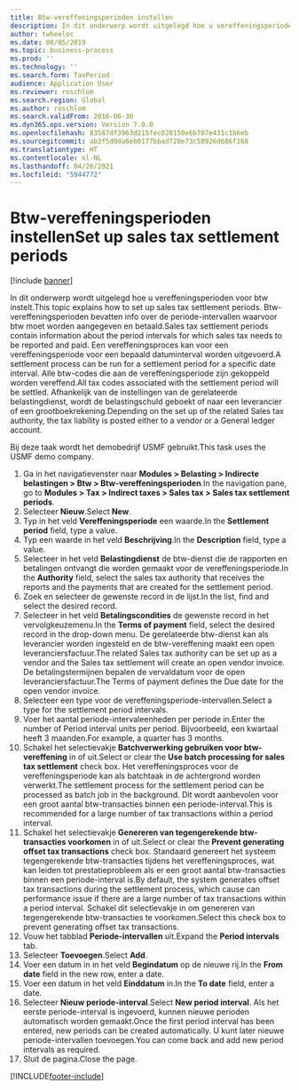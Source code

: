 ```yaml
---
title: Btw-vereffeningsperioden instellen
description: In dit onderwerp wordt uitgelegd hoe u vereffeningsperioden voor btw instelt in Dynamics 365 Finance.
author: twheeloc
ms.date: 08/05/2019
ms.topic: business-process
ms.prod: ''
ms.technology: ''
ms.search.form: TaxPeriod
audience: Application User
ms.reviewer: roschlom
ms.search.region: Global
ms.author: roschlom
ms.search.validFrom: 2016-06-30
ms.dyn365.ops.version: Version 7.0.0
ms.openlocfilehash: 83587df3963d215fec020150e6b707e431c1b6eb
ms.sourcegitcommit: ab3f5d0da6eb0177bbad720e73c58926d686f168
ms.translationtype: HT
ms.contentlocale: nl-NL
ms.lasthandoff: 04/26/2021
ms.locfileid: "5944772"
---
```

# <a name="set-up-sales-tax-settlement-periods"></a><span data-ttu-id="40c6b-103">Btw-vereffeningsperioden instellen</span><span class="sxs-lookup"><span data-stu-id="40c6b-103">Set up sales tax settlement periods</span></span>

[!include [banner](../../includes/banner.md)]

<span data-ttu-id="40c6b-104">In dit onderwerp wordt uitgelegd hoe u vereffeningsperioden voor btw instelt.</span><span class="sxs-lookup"><span data-stu-id="40c6b-104">This topic explains how to set up sales tax settlement periods.</span></span> <span data-ttu-id="40c6b-105">Btw-vereffeningsperioden bevatten info over de periode-intervallen waarvoor btw moet worden aangegeven en betaald.</span><span class="sxs-lookup"><span data-stu-id="40c6b-105">Sales tax settlement periods contain information about the period intervals for which sales tax needs to be reported and paid.</span></span> <span data-ttu-id="40c6b-106">Een vereffeningsproces kan voor een vereffeningsperiode voor een bepaald datuminterval worden uitgevoerd.</span><span class="sxs-lookup"><span data-stu-id="40c6b-106">A settlement process can be run for a settlement period for a specific date interval.</span></span> <span data-ttu-id="40c6b-107">Alle btw-codes die aan de vereffeningsperiode zijn gekoppeld worden vereffend.</span><span class="sxs-lookup"><span data-stu-id="40c6b-107">All tax codes associated with the settlement period will be settled.</span></span> <span data-ttu-id="40c6b-108">Afhankelijk van de instellingen van de gerelateerde belastingdienst, wordt de belastingschuld geboekt of naar een leverancier of een grootboekrekening.</span><span class="sxs-lookup"><span data-stu-id="40c6b-108">Depending on the set up of the related Sales tax authority, the tax liability is posted either to a vendor or a General ledger account.</span></span>

<span data-ttu-id="40c6b-109">Bij deze taak wordt het demobedrijf USMF gebruikt.</span><span class="sxs-lookup"><span data-stu-id="40c6b-109">This task uses the USMF demo company.</span></span>

1. <span data-ttu-id="40c6b-110">Ga in het navigatievenster naar **Modules > Belasting > Indirecte belastingen > Btw > Btw-vereffeningsperioden**.</span><span class="sxs-lookup"><span data-stu-id="40c6b-110">In the navigation pane, go to **Modules > Tax > Indirect taxes > Sales tax > Sales tax settlement periods**.</span></span>
2. <span data-ttu-id="40c6b-111">Selecteer **Nieuw**.</span><span class="sxs-lookup"><span data-stu-id="40c6b-111">Select **New**.</span></span>
3. <span data-ttu-id="40c6b-112">Typ in het veld **Vereffeningsperiode** een waarde.</span><span class="sxs-lookup"><span data-stu-id="40c6b-112">In the **Settlement period** field, type a value.</span></span>
4. <span data-ttu-id="40c6b-113">Typ een waarde in het veld **Beschrijving**.</span><span class="sxs-lookup"><span data-stu-id="40c6b-113">In the **Description** field, type a value.</span></span>
5. <span data-ttu-id="40c6b-114">Selecteer in het veld **Belastingdienst** de btw-dienst die de rapporten en betalingen ontvangt die worden gemaakt voor de vereffeningsperiode.</span><span class="sxs-lookup"><span data-stu-id="40c6b-114">In the **Authority** field, select the sales tax authority that receives the reports and the payments that are created for the settlement period.</span></span>
6. <span data-ttu-id="40c6b-115">Zoek en selecteer de gewenste record in de lijst.</span><span class="sxs-lookup"><span data-stu-id="40c6b-115">In the list, find and select the desired record.</span></span>
7. <span data-ttu-id="40c6b-116">Selecteer in het veld **Betalingscondities** de gewenste record in het vervolgkeuzemenu.</span><span class="sxs-lookup"><span data-stu-id="40c6b-116">In the **Terms of payment** field, select the desired record in the drop-down menu.</span></span> <span data-ttu-id="40c6b-117">De gerelateerde btw-dienst kan als leverancier worden ingesteld en de btw-vereffening maakt een open leveranciersfactuur.</span><span class="sxs-lookup"><span data-stu-id="40c6b-117">The related Sales tax authority can be set up as a vendor and the Sales tax settlement will create an open vendor invoice.</span></span> <span data-ttu-id="40c6b-118">De betalingstermijnen bepalen de vervaldatum voor de open leveranciersfactuur.</span><span class="sxs-lookup"><span data-stu-id="40c6b-118">The Terms of payment defines the Due date for the open vendor invoice.</span></span>  
8. <span data-ttu-id="40c6b-119">Selecteer een type voor de vereffeningsperiode-intervallen.</span><span class="sxs-lookup"><span data-stu-id="40c6b-119">Select a type for the settlement period intervals.</span></span>
9. <span data-ttu-id="40c6b-120">Voer het aantal periode-intervaleenheden per periode in.</span><span class="sxs-lookup"><span data-stu-id="40c6b-120">Enter the number of Period interval units per period.</span></span> <span data-ttu-id="40c6b-121">Bijvoorbeeld, een kwartaal heeft 3 maanden.</span><span class="sxs-lookup"><span data-stu-id="40c6b-121">For example, a quarter has 3 months.</span></span>
10. <span data-ttu-id="40c6b-122">Schakel het selectievakje **Batchverwerking gebruiken voor btw-vereffening** in of uit.</span><span class="sxs-lookup"><span data-stu-id="40c6b-122">Select or clear the **Use batch processing for sales tax settlement** check box.</span></span> <span data-ttu-id="40c6b-123">Het vereffeningsproces voor de vereffeningsperiode kan als batchtaak in de achtergrond worden verwerkt.</span><span class="sxs-lookup"><span data-stu-id="40c6b-123">The settlement process for the settlement period can be processed as batch job in the background.</span></span> <span data-ttu-id="40c6b-124">Dit wordt aanbevolen voor een groot aantal btw-transacties binnen een periode-interval.</span><span class="sxs-lookup"><span data-stu-id="40c6b-124">This is recommended for a large number of tax transactions within a period interval.</span></span>
11. <span data-ttu-id="40c6b-125">Schakel het selectievakje **Genereren van tegengerekende btw-transacties voorkomen** in of uit.</span><span class="sxs-lookup"><span data-stu-id="40c6b-125">Select or clear the **Prevent generating offset tax transactions** check box.</span></span> <span data-ttu-id="40c6b-126">Standaard genereert het systeem tegengerekende btw-transacties tijdens het vereffeningsproces, wat kan leiden tot prestatieprobleem als er een groot aantal btw-transacties binnen een periode-interval is.</span><span class="sxs-lookup"><span data-stu-id="40c6b-126">By default, the system generates offset tax transactions during the settlement process, which cause can performance issue if there are a large number of tax transactions within a period interval.</span></span> <span data-ttu-id="40c6b-127">Schakel dit selectievakje in om genereren van tegengerekende btw-transacties te voorkomen.</span><span class="sxs-lookup"><span data-stu-id="40c6b-127">Select this check box to prevent generating offset tax transactions.</span></span>
12. <span data-ttu-id="40c6b-128">Vouw het tabblad **Periode-intervallen** uit.</span><span class="sxs-lookup"><span data-stu-id="40c6b-128">Expand the **Period intervals** tab.</span></span>
13. <span data-ttu-id="40c6b-129">Selecteer **Toevoegen**.</span><span class="sxs-lookup"><span data-stu-id="40c6b-129">Select **Add**.</span></span>
14. <span data-ttu-id="40c6b-130">Voer een datum in in het veld **Begindatum** op de nieuwe rij.</span><span class="sxs-lookup"><span data-stu-id="40c6b-130">In the **From date** field in the new row, enter a date.</span></span>
15. <span data-ttu-id="40c6b-131">Voer een datum in het veld **Einddatum** in.</span><span class="sxs-lookup"><span data-stu-id="40c6b-131">In the **To date** field, enter a date.</span></span>
16. <span data-ttu-id="40c6b-132">Selecteer **Nieuw periode-interval**.</span><span class="sxs-lookup"><span data-stu-id="40c6b-132">Select **New period interval**.</span></span> <span data-ttu-id="40c6b-133">Als het eerste periode-interval is ingevoerd, kunnen nieuwe perioden automatisch worden gemaakt.</span><span class="sxs-lookup"><span data-stu-id="40c6b-133">Once the first period interval has been entered, new periods can be created automatically.</span></span> <span data-ttu-id="40c6b-134">U kunt later nieuwe periode-intervallen toevoegen.</span><span class="sxs-lookup"><span data-stu-id="40c6b-134">You can come back and add new period intervals as required.</span></span>  
17. <span data-ttu-id="40c6b-135">Sluit de pagina.</span><span class="sxs-lookup"><span data-stu-id="40c6b-135">Close the page.</span></span>



[!INCLUDE[footer-include](../../../includes/footer-banner.md)]

